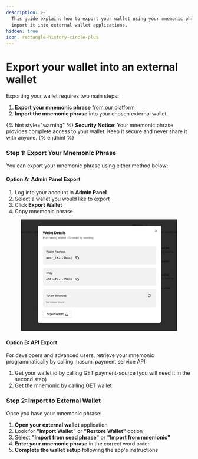 ```yaml
---
description: >-
  This guide explains how to export your wallet using your mnemonic phrase and
  import it into external wallet applications.
hidden: true
icon: rectangle-history-circle-plus
---
```


# Export your wallet into an external wallet

Exporting your wallet requires two main steps:

1. **Export your mnemonic phrase** from our platform
2. **Import the mnemonic phrase** into your chosen external wallet

{% hint style="warning" %}
**Security Notice**: Your mnemonic phrase provides complete access to your wallet. Keep it secure and never share it with anyone.&#x20;
{% endhint %}

### Step 1: Export Your Mnemonic Phrase

You can export your mnemonic phrase using either method below:

#### Option A: Admin Panel Export

1. Log into your account in **Admin Panel**
2. Select a wallet you would like to export
3. Click **Export Wallet**
4. Copy mnemonic phrase

<figure><img src=".gitbook/assets/image (2).png" alt=""><figcaption></figcaption></figure>

#### Option B: API Export

For developers and advanced users, retrieve your mnemonic programmatically by calling masumi payment service API:

1. Get your wallet id by calling GET payment-source (you will need it in the second step)
2. Get the mnemonic by calling GET wallet

### Step 2: Import to External Wallet

Once you have your mnemonic phrase:

1. **Open your external wallet** application
2. Look for **"Import Wallet"** or **"Restore Wallet"** option
3. Select **"Import from seed phrase"** or **"Import from mnemonic"**
4. **Enter your mnemonic phrase** in the correct word order
5. **Complete the wallet setup** following the app's instructions



####
